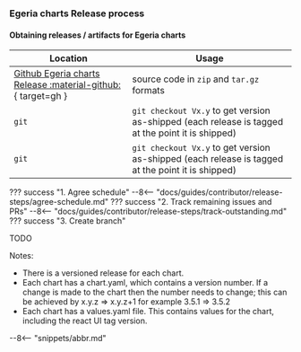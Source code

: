 <!-- SPDX-License-Identifier: CC-BY-4.0 -->
<!-- Copyright Contributors to the Egeria project 2020. -->

### Egeria charts Release process

#### Obtaining releases / artifacts for Egeria charts 

| Location | Usage |
|---|---|
| [Github Egeria charts Release :material-github:](https://github.com/odpi/egeria-charts/releases){ target=gh } | source code in `zip` and `tar.gz` formats |
| `git` | `git checkout Vx.y` to get version as-shipped (each release is tagged at the point it is shipped) |
| `git` | `git checkout Vx.y` to get version as-shipped (each release is tagged at the point it is shipped) |

??? success "1. Agree schedule"
    --8<-- "docs/guides/contributor/release-steps/agree-schedule.md"
??? success "2. Track remaining issues and PRs"
    --8<-- "docs/guides/contributor/release-steps/track-outstanding.md"
??? success "3. Create branch"
 
TODO

Notes:

* There is a versioned release for each chart.
* Each chart has a chart.yaml, which contains a version number. If a change is made to the chart then the number needs to change; this can be achieved by x.y.z => x.y.z+1 for example 3.5.1 => 3.5.2   
* Each chart has a values.yaml file. This contains values for the chart, including the react UI tag version.


--8<-- "snippets/abbr.md"
